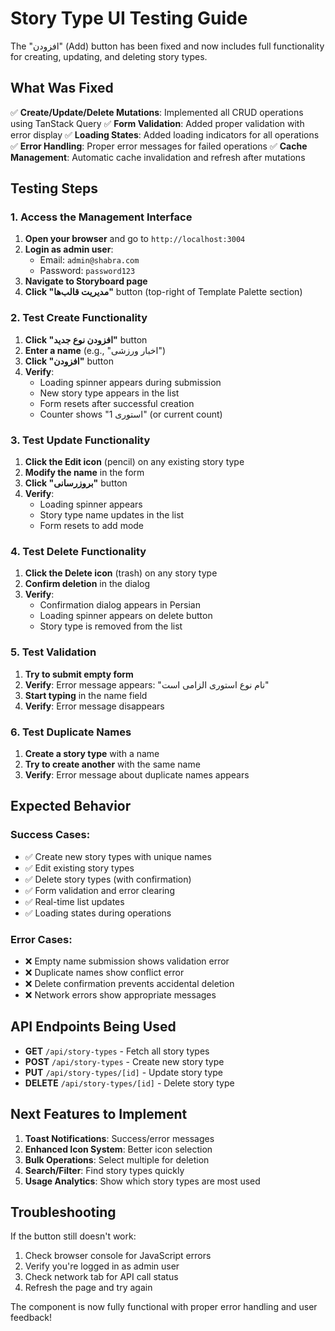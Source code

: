 # Story Type UI Testing Guide

The "افزودن" (Add) button has been fixed and now includes full functionality for creating, updating, and deleting story types.

## What Was Fixed

✅ **Create/Update/Delete Mutations**: Implemented all CRUD operations using TanStack Query
✅ **Form Validation**: Added proper validation with error display
✅ **Loading States**: Added loading indicators for all operations
✅ **Error Handling**: Proper error messages for failed operations
✅ **Cache Management**: Automatic cache invalidation and refresh after mutations

## Testing Steps

### 1. Access the Management Interface

1. **Open your browser** and go to `http://localhost:3004`
2. **Login as admin user**:
   - Email: `admin@shabra.com`
   - Password: `password123`
3. **Navigate to Storyboard page**
4. **Click "مدیریت قالب‌ها"** button (top-right of Template Palette section)

### 2. Test Create Functionality

1. **Click "افزودن نوع جدید"** button
2. **Enter a name** (e.g., "اخبار ورزشی")
3. **Click "افزودن"** button
4. **Verify**:
   - Loading spinner appears during submission
   - New story type appears in the list
   - Form resets after successful creation
   - Counter shows "1 استوری" (or current count)

### 3. Test Update Functionality

1. **Click the Edit icon** (pencil) on any existing story type
2. **Modify the name** in the form
3. **Click "بروزرسانی"** button
4. **Verify**:
   - Loading spinner appears
   - Story type name updates in the list
   - Form resets to add mode

### 4. Test Delete Functionality

1. **Click the Delete icon** (trash) on any story type
2. **Confirm deletion** in the dialog
3. **Verify**:
   - Confirmation dialog appears in Persian
   - Loading spinner appears on delete button
   - Story type is removed from the list

### 5. Test Validation

1. **Try to submit empty form**
2. **Verify**: Error message appears: "نام نوع استوری الزامی است"
3. **Start typing** in the name field
4. **Verify**: Error message disappears

### 6. Test Duplicate Names

1. **Create a story type** with a name
2. **Try to create another** with the same name
3. **Verify**: Error message about duplicate names appears

## Expected Behavior

### Success Cases:

- ✅ Create new story types with unique names
- ✅ Edit existing story types
- ✅ Delete story types (with confirmation)
- ✅ Form validation and error clearing
- ✅ Real-time list updates
- ✅ Loading states during operations

### Error Cases:

- ❌ Empty name submission shows validation error
- ❌ Duplicate names show conflict error
- ❌ Delete confirmation prevents accidental deletion
- ❌ Network errors show appropriate messages

## API Endpoints Being Used

- **GET** `/api/story-types` - Fetch all story types
- **POST** `/api/story-types` - Create new story type
- **PUT** `/api/story-types/[id]` - Update story type
- **DELETE** `/api/story-types/[id]` - Delete story type

## Next Features to Implement

1. **Toast Notifications**: Success/error messages
2. **Enhanced Icon System**: Better icon selection
3. **Bulk Operations**: Select multiple for deletion
4. **Search/Filter**: Find story types quickly
5. **Usage Analytics**: Show which story types are most used

## Troubleshooting

If the button still doesn't work:

1. Check browser console for JavaScript errors
2. Verify you're logged in as admin user
3. Check network tab for API call status
4. Refresh the page and try again

The component is now fully functional with proper error handling and user feedback!
